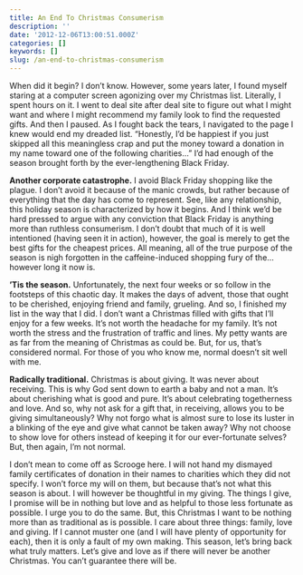 ```yaml
---
title: An End To Christmas Consumerism
description: ''
date: '2012-12-06T13:00:51.000Z'
categories: []
keywords: []
slug: /an-end-to-christmas-consumerism
---
```


When did it begin? I don’t know. However, some years later, I found myself staring at a computer screen agonizing over my Christmas list. Literally, I spent hours on it. I went to deal site after deal site to figure out what I might want and where I might recommend my family look to find the requested gifts. And then I paused. As I fought back the tears, I navigated to the page I knew would end my dreaded list. “Honestly, I’d be happiest if you just skipped all this meaningless crap and put the money toward a donation in my name toward one of the following charities…” I’d had enough of the season brought forth by the ever-lengthening Black Friday.

**Another corporate catastrophe.** I avoid Black Friday shopping like the plague. I don’t avoid it because of the manic crowds, but rather because of everything that the day has come to represent. See, like any relationship, this holiday season is characterized by how it begins. And I think we’d be hard pressed to argue with any conviction that Black Friday is anything more than ruthless consumerism. I don’t doubt that much of it is well intentioned (having seen it in action), however, the goal is merely to get the best gifts for the cheapest prices. All meaning, all of the true purpose of the season is nigh forgotten in the caffeine-induced shopping fury of the…however long it now is.

**’Tis the season.** Unfortunately, the next four weeks or so follow in the footsteps of this chaotic day. It makes the days of advent, those that ought to be cherished, enjoying friend and family, grueling. And so, I finished my list in the way that I did. I don’t want a Christmas filled with gifts that I’ll enjoy for a few weeks. It’s not worth the headache for my family. It’s not worth the stress and the frustration of traffic and lines. My petty wants are as far from the meaning of Christmas as could be. But, for us, that’s considered normal. For those of you who know me, normal doesn’t sit well with me.

**Radically traditional.** Christmas is about giving. It was never about receiving. This is why God sent down to earth a baby and not a man. It’s about cherishing what is good and pure. It’s about celebrating togetherness and love. And so, why not ask for a gift that, in receiving, allows you to be giving simultaneously? Why not forgo what is almost sure to lose its luster in a blinking of the eye and give what cannot be taken away? Why not choose to show love for others instead of keeping it for our ever-fortunate selves? But, then again, I’m not normal.

I don’t mean to come off as Scrooge here. I will not hand my dismayed family certificates of donation in their names to charities which they did not specify. I won’t force my will on them, but because that’s not what this season is about. I will however be thoughtful in my giving. The things I give, I promise will be in nothing but love and as helpful to those less fortunate as possible. I urge you to do the same. But, this Christmas I want to be nothing more than as traditional as is possible. I care about three things: family, love and giving. If I cannot muster one (and I will have plenty of opportunity for each), then it is only a fault of my own making. This season, let’s bring back what truly matters. Let’s give and love as if there will never be another Christmas. You can’t guarantee there will be.